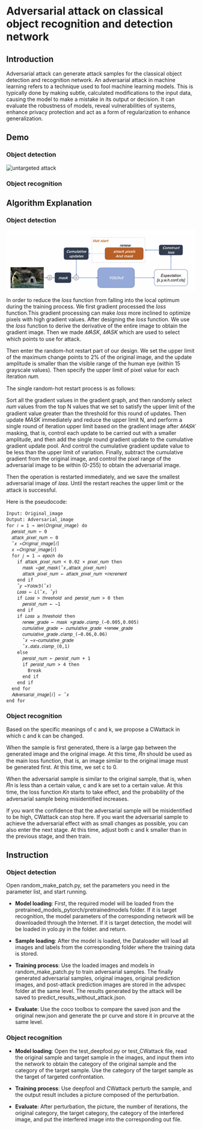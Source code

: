 # Adversarial attack on classical object recognition and detection network   

## Introduction
Adversarial attack can generate attack samples for the classical object detection and recognition network. An adversarial attack in machine learning refers to a technique used to fool machine learning models. This is typically done by making subtle, calculated modifications to the input data, causing the model to make a mistake in its output or decision. It can evaluate the robustness of models, reveal vulnerabilities of systems, enhance privacy protection and act as a form of regularization to enhance generalization. 

## Demo
### Object detection
![untargeted attack](result_images/untargeted_attack.png)
### Object recognition



## Algorithm Explanation
### Object detection
![Process](result_images/process.png 'Algorithm Process')

In order to reduce the *loss* function from falling into the local optimum during the training process. We first gradient processed the *loss* function.This gradient processing can make *loss* more inclined to optimize pixels with high gradient values. After designing the *loss* function. We use the *loss* function to derive the derivative of the entire image to obtain the gradient image. Then we made *𝑀ASK*, *𝑀ASK* which are used to select which points to use for attack.

Then enter the random-hot restart part of our design. We set the upper limit of the maximum change points to 2% of the original image, and the update amplitude is smaller than the visible range of the human eye (within 15 grayscale values). Then specify the upper limit of pixel value for each iteration 𝑛𝑢𝑚.

The single random-hot restart process is as follows:

Sort all the gradient values in the gradient graph, and then randomly select 𝑛𝑢𝑚 values from the top N values that we set to satisfy the upper limit of the gradient value greater than the threshold for this round of updates. Then update *MASK* immediately and reduce the upper limit N, and perform a single round of iteration upper limit based on the gradient image after *𝑀𝐴𝑆𝐾* masking, that is, control each update to be carried out with a smaller amplitude, and then add the single round gradient update to the cumulative gradient update pool. And control the cumulative gradient update value to be less than the upper limit of variation. Finally, subtract the cumulative gradient from the original image, and control the pixel range of the adversarial image to be within (0-255) to obtain the adversarial image.

Then the operation is restarted immediately, and we save the smallest adversarial image of 𝑙𝑜𝑠𝑠. Until the restart reaches the upper limit or the attack is successful.

Here is the pseudocode:
```
Input: Original_image
Output: Adversarial_image
for 𝑖 = 1 → 𝑙𝑒𝑛(𝑂𝑟𝑖𝑔𝑖𝑛𝑎𝑙_𝑖𝑚𝑎𝑔𝑒) do
  𝑝𝑒𝑟𝑠𝑖𝑠𝑡_𝑛𝑢𝑚 ← 0
  𝑎𝑡𝑡𝑎𝑐𝑘_𝑝𝑖𝑥𝑒𝑙_𝑛𝑢𝑚 ← 0
  ˜𝑥 ←𝑂𝑟𝑖𝑔𝑖𝑛𝑎𝑙_𝑖𝑚𝑎𝑔𝑒[𝑖]
  𝑥 ←𝑂𝑟𝑖𝑔𝑖𝑛𝑎𝑙_𝑖𝑚𝑎𝑔𝑒[𝑖]
  for 𝑗 = 1 → 𝑒𝑝𝑜𝑐ℎ do
    if 𝑎𝑡𝑡𝑎𝑐𝑘_𝑝𝑖𝑥𝑒𝑙_𝑛𝑢𝑚 < 0.02 × 𝑝𝑖𝑥𝑒𝑙_𝑛𝑢𝑚 then
      𝑚𝑎𝑠𝑘 ←𝑔𝑒𝑡_𝑚𝑎𝑠𝑘(˜𝑥,𝑎𝑡𝑡𝑎𝑐𝑘_𝑝𝑖𝑥𝑒𝑙_𝑛𝑢𝑚)
      𝑎𝑡𝑡𝑎𝑐𝑘_𝑝𝑖𝑥𝑒𝑙_𝑛𝑢𝑚 ← 𝑎𝑡𝑡𝑎𝑐𝑘_𝑝𝑖𝑥𝑒𝑙_𝑛𝑢𝑚 +𝑖𝑛𝑐𝑟𝑒𝑚𝑒𝑛𝑡
    end if
    ˆ𝑦 ←𝑌𝑜𝑙𝑜𝑣3(˜𝑥)
    𝐿𝑜𝑠𝑠 ← 𝐿(˜𝑥, ˆ𝑦)
    if 𝐿𝑜𝑠𝑠 > 𝑡ℎ𝑟𝑒𝑠ℎ𝑜𝑙𝑑 and 𝑝𝑒𝑟𝑠𝑖𝑠𝑡_𝑛𝑢𝑚 > 0 then
      𝑝𝑒𝑟𝑠𝑖𝑠𝑡_𝑛𝑢𝑚 ← −1
    end if
    if 𝐿𝑜𝑠𝑠 ≥ 𝑡ℎ𝑟𝑒𝑠ℎ𝑜𝑙𝑑 then
      𝑟𝑒𝑛𝑒𝑤_𝑔𝑟𝑎𝑑𝑒 ← 𝑚𝑎𝑠𝑘 ×𝑔𝑟𝑎𝑑𝑒.𝑐𝑙𝑎𝑚𝑝_(−0.005,0.005)
      𝑐𝑢𝑚𝑢𝑙𝑎𝑡𝑖𝑣𝑒_𝑔𝑟𝑎𝑑𝑒 ← 𝑐𝑢𝑚𝑢𝑙𝑎𝑡𝑖𝑣𝑒_𝑔𝑟𝑎𝑑𝑒 +𝑟𝑒𝑛𝑒𝑤_𝑔𝑟𝑎𝑑𝑒
      𝑐𝑢𝑚𝑢𝑙𝑎𝑡𝑖𝑣𝑒_𝑔𝑟𝑎𝑑𝑒.𝑐𝑙𝑎𝑚𝑝_(−0.06,0.06)
      ˜𝑥 ←𝑥−𝑐𝑢𝑚𝑢𝑙𝑎𝑡𝑖𝑣𝑒_𝑔𝑟𝑎𝑑𝑒
      ˜𝑥.𝑑𝑎𝑡𝑎.𝑐𝑙𝑎𝑚𝑝_(0,1)
    else
      𝑝𝑒𝑟𝑠𝑖𝑠𝑡_𝑛𝑢𝑚 ← 𝑝𝑒𝑟𝑠𝑖𝑠𝑡_𝑛𝑢𝑚 + 1
      if 𝑝𝑒𝑟𝑠𝑖𝑠𝑡_𝑛𝑢𝑚 > 4 then
        Break
      end if
    end if
  end for
  𝐴𝑑𝑣𝑒𝑟𝑠𝑎𝑟𝑖𝑎𝑙_𝑖𝑚𝑎𝑔𝑒[𝑖] ← ˜𝑥
end for
```

### Object recognition
Based on the specific meanings of c and k, we propose a CWattack in which c and k can be changed.

When the sample is first generated, there is a large gap between the generated image and the original image. At this time, 𝑅𝑛 should be used as the main loss function, that is, an image similar to the original image must be generated first. At this time, we set c to 0.

When the adversarial sample is similar to the original sample, that is, when 𝑅𝑛 is less than a certain value, c and k are set to a certain value. At this time, the loss function 𝐾𝑛 starts to take effect, and the probability of the adversarial sample being misidentified increases.

If you want the confidence that the adversarial sample will be misidentified to be high, CWattack can stop here. If you want the adversarial sample to achieve the adversarial effect with as small changes as possible, you can also enter the next stage. At this time, adjust both c and k smaller than in the previous stage, and then train.


## Instruction
### Object detection
Open random_make_patch.py, set the parameters you need in the parameter list, and start running.

* **Model loading**: First, the required model will be loaded from the pretrained_models_pytorch/pretrainedmodels folder. If it is target recognition, the model parameters of the corresponding network will be downloaded through the Internet. If it is target detection, the model will be loaded in yolo.py in the folder. and return.

* **Sample loading**: After the model is loaded, the Dataloader will load all images and labels from the corresponding folder where the training data is stored.

* **Training process**: Use the loaded images and models in random_make_patch.py to train adversarial samples. The finally generated adversarial samples, original images, original prediction images, and post-attack prediction images are stored in the advspec folder at the same level. The results generated by the attack will be saved to predict_results_without_attack.json.

* **Evaluate**: Use the coco toolbox to compare the saved json and the original new.json and generate the pr curve and store it in prcurve at the same level.
### Object recognition

* **Model loading**: Open the test_deepfool.py or test_CWattack file, read the original sample and target sample in the images, and input them into the network to obtain the category of the original sample and the category of the target sample. Use the category of the target sample as the target of targeted confrontation.
  
* **Training process**: Use deepfool and CWattack perturb the sample, and the output result includes a picture composed of the perturbation.

* **Evaluate**: After perturbation, the picture, the number of iterations, the original category, the target category, the category of the interfered image, and put the interfered image into the corresponding out file.
